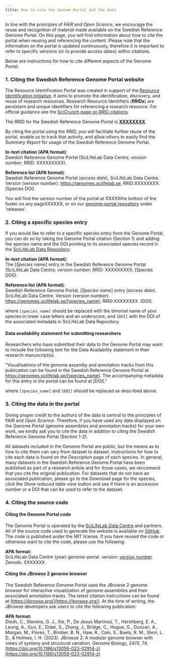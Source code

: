 ```yaml
---
title: How to cite the Genome Portal and the data
---
```


In line with the principles of _FAIR_ and _Open Science_, we encourage the reuse and recognition of material made available on the Swedish Reference Genome Portal.
On this page, you will find information about how to cite the portal when reusing and referencing the content. Please note that the information on the portal is
updated continuously, therefore it is important to refer to specific versions (or to provide access dates) within citations.

Below are instructions for how to cite different aspects of the Genome Portal:

### 1. Citing the Swedish Reference Genome Portal website

The Resource Identification Portal was created in support of the <a target="_blank" href="https://www.rrids.org/">Resource Identification Initiative</a>.
It aims to promote the identification, discovery, and reuse of research resources. Research Resource Identifiers (**RRIDs**) are persistent and unique identifiers for
referencing a research resource. For official guidance see the [SciCrunch page on RRID citations](https://scicrunch.org/resources/about/guidelines).

The RRID for the Swedish Reference Genome Portal is [**XXXXXXXX**](https://XXXXXXXXXX).

By citing the portal using the RRID, you will facilitate further reuse of the portal, enable us to track that activity, and allow others to easily find the _Summary Report_
for usage of the Swedish Reference Genome Portal.

**In-text citation (APA format)**:\
Swedish Reference Genome Portal (SciLifeLab Data Centre; _version number_; RRID: XXXXXXXXX).

**Reference list (APA format)**:\
Swedish Reference Genome Portal (_access date_), SciLifeLab Data Centre. Version (version number). <https://genomes.scilifelab.se>, RRID:XXXXXXXX. [Species DOI].

You will find the version number of the portal at XXXXXthe bottom of the footer on any pageXXXXXX, or on our
<a target="_blank" href="https://github.com/ScilifelabDataCentre/genome-portal/">genome-portal repository</a> under 'releases'.

### 2. Citing a specific species entry

If you would like to refer to a specific species entry from the Genome Portal, you can do so by taking the Genome Portal citation (Section 1) and adding the species name and the
DOI pointing to its associated species record in the [SciLifeLab Data Repository](https://figshare.scilifelab.se/):

**In-text citation (APA format)**:\
The [_Species name_] entry in the Swedish Reference Genome Portal (SciLifeLab Data Centre; _version number_; RRID: XXXXXXXXX; [Species DOI]).

**Reference list (APA format)**:\
Swedish Reference Genome Portal, [_Species name_] entry (_access date_). SciLifeLab Data Centre. Version (version number). <https://genomes.scilifelab.se/[species_name>], RRID:XXXXXXXX. [DOI].

where `[species_name]` should be replaced with the binomal name of your species in lower case letters and an underscore, and `[DOI]` with the DOI of the associated metadata in SciLifeLab Data Repository.

#### Data availability statement for submitting researchers

Researchers who have submitted their data to the Genome Portal may want to include the following text for the Data Availability statement in their research manuscript(s).

"Visualisations of the genome assemby and annotation tracks from this publication can be found in the Swedish Reference Genome Portal at <https://genomes.scilifelab.se/[species_name>].
The accompanying metadata for this entry in the portal can be found at [DOI]."

where `[species_name]` and `[DOI]` should be replaced as described above.

### 3. Citing the data in the portal

Giving proper credit to the authors of the data is central to the principles of _FAIR_ and _Open Science_. Therefore, if you have used any data displayed on the Genome Portal
(genome assemblies and annotaiton tracks) for your own work, we kindly ask you to cite the data in addition to citing the Swedish Reference Genome Portal (Section 1-2).

All datasets included in the Genome Portal are public, but the means as to how to cite them can vary from dataset to dataset. Instructions for how to cite each data is found on
the _Description_ page of each species. In general, many datasets in the Swedish Reference Genome Portal have been published as part of a research article and for those cases,
we reccomend that you cite the original publication. For datasets that do not have an associated publication, please go to the _Download_ page for the species, click the *Show reduced table view*
button and see if there is an accession number or a DOI that can be used to refer to the dataset.

### 4. Citing the source code

#### Citing the Genome Portal code

The Genome Portal is operated by the <a target="_blank" href="https://scilifelab.se/data">SciLifeLab Data Centre</a> and partners. All of the source code used to generate the website is available on [GitHub](https://github.com/ScilifelabDataCentre/genome-portal/).
The code is published under the MIT license. If you have reused the code or otherwise want to cite the code, please use the following:

**APA format:**\
SciLifeLab Data Centre (year) genome-portal. version: [version number](Software). Zenodo. XXXXXXX<XXXXXXX>.

#### Citing the JBrowse 2 genome browser

The Swedish Reference Genome Portal uses the JBrowse 2 genome browser for interactive visualization of genome assemblies and their associated annotation tracks.
The latest citation instructions can be found at [https://jbrowse.org/](https://jbrowse.org/). At the time of writing, the JBrowse developers ask users to cite the following publication:

**APA format:**\
Diesh, C., Stevens, G. J., Xie, P., De Jesus Martinez, T., Hershberg, E. A., Leung, A., Guo, E., Dider, S., Zhang, J., Bridge, C., Hogue, G., Duncan, A., Morgan, M., Flores, T., Bimber, B. N., Haw, R., Cain, S., Buels, R. M., Stein, L. D., & Holmes, I. H. (2023). JBrowse 2: A modular genome browser with views of synteny and structural variation. Genome Biology, 24(1), 74. [https://doi.org/10.1186/s13059-023-02914-z](https://doi.org/10.1186/s13059-023-02914-z)
